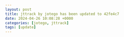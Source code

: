 ```yaml
---
layout: post
title: jttrack by jotego has been updated to 42fe4c7
date: 2024-04-26 10:08:28 +0000
categories: [jotego, jttrack]
tags: [update]
---
```


